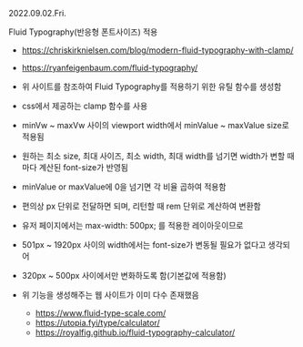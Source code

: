 2022.09.02.Fri.

Fluid Typography(반응형 폰트사이즈) 적용

- https://chriskirknielsen.com/blog/modern-fluid-typography-with-clamp/
- https://ryanfeigenbaum.com/fluid-typography/

- 위 사이트를 참조하여 Fluid Typography를 적용하기 위한 유틸 함수를 생성함
- css에서 제공하는 clamp 함수를 사용
- minVw ~ maxVw 사이의 viewport width에서 minValue ~ maxValue size로 적용됨
- 원하는 최소 size, 최대 사이즈, 최소 width, 최대 width를 넘기면 width가 변할 때마다 계산된 font-size가 반영됨
- minValue or maxValue에 0을 넘기면 각 비율 곱하여 적용함
- 편의상 px 단위로 전달하면 되며, 리턴할 때 rem 단위로 계산하여 변환함
- 유저 페이지에서는 max-width: 500px; 를 적용한 레이아웃이므로
- 501px ~ 1920px 사이의 width에서는 font-size가 변동될 필요가 없다고 생각되어
- 320px ~ 500px 사이에서만 변화하도록 함(기본값에 적용함)

- 위 기능을 생성해주는 웹 사이트가 이미 다수 존재했음
  - https://www.fluid-type-scale.com/
  - https://utopia.fyi/type/calculator/
  - https://royalfig.github.io/fluid-typography-calculator/
